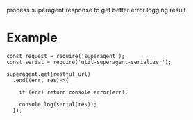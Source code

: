 process superagent response to get better error logging result

# Example

````
const request = require('superagent');
const serial = require('util-superagent-serializer');

superagent.get(restful_url)
  .end((err, res)=>{
    
    if (err) return console.error(err);
    
    console.log(serial(res));
  });
